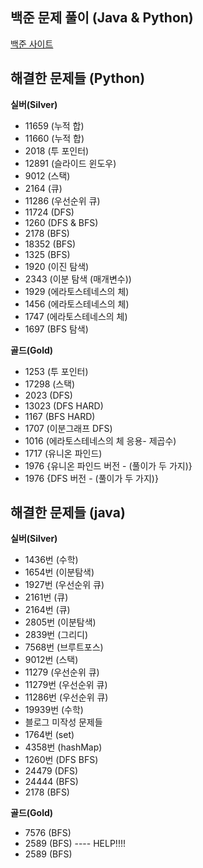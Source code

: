 ## 백준 문제 풀이 (Java & Python)

<a href='https://www.acmicpc.net/' target='_blank'>백준 사이트</a>

## 해결한 문제들 (Python)

**실버(Silver)**
- 11659 (누적 합)
- 11660 (누적 합)
- 2018 (투 포인터)
- 12891 (슬라이드 윈도우)
- 9012 (스택)
- 2164 (큐)
- 11286 (우선순위 큐)
- 11724 (DFS)
- 1260 (DFS & BFS)
- 2178 (BFS)
- 18352 (BFS)
- 1325 (BFS)
- 1920 (이진 탐색)
- 2343 (이분 탐색 (매개변수))
- 1929 (에라토스테네스의 체)
- 1456 (에라토스테네스의 체)
- 1747 (에라토스테네스의 체)
- 1697 (BFS 탐색)

**골드(Gold)**
- 1253 (투 포인터)
- 17298 (스택)
- 2023 (DFS)
- 13023 (DFS HARD)
- 1167 (BFS HARD)
- 1707 (이분그래프 DFS)
- 1016 (에라토스테네스의 체 응용- 제곱수)
- 1717 (유니온 파인드)
- 1976 {유니온 파인드 버전 - (풀이가 두 가지)}
- 1976 {DFS 버전 - (풀이가 두 가지)}



## 해결한 문제들 (java)

**실버(Silver)**
- 1436번 (수학)
- 1654번 (이분탐색)
- 1927번 (우선순위 큐)
- 2161번 (큐)
- 2164번 (큐)
- 2805번 (이분탐색)
- 2839번 (그리디)
- 7568번 (브루트포스)
- 9012번 (스택)
- 11279 (우선순위 큐)
- 11279번 (우선순위 큐)
- 11286번 (우선순위 큐)
- 19939번 (수학)
- 블로그 미작성 문제들
- 1764번 (set)
- 4358번 (hashMap)
- 1260번 (DFS BFS)
- 24479 (DFS)
- 24444 (BFS)
- 2178 (BFS)

**골드(Gold)**
- 7576 (BFS)
- 2589 (BFS) ---- HELP!!!!
- 2589 (BFS)